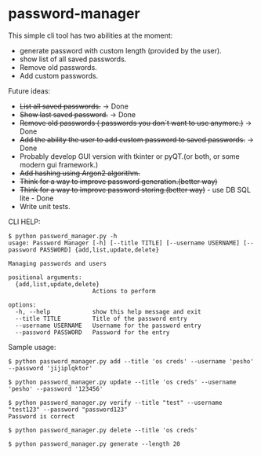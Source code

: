 # password-manager

This simple cli tool has two abilities at the moment:
- generate password with custom length (provided by the user).
- show list of all saved passwords.
- Remove old passwords.
- Add custom passwords.

Future ideas:
- ~~List all saved passwords.~~ -> Done
- ~~Show last saved password.~~ -> Done
- ~~Remove old passwords ( passwords you don`t want to use anymore.)~~ -> Done
- ~~Add the ability the user to add custom password to saved passwords.~~ -> Done
- Probably develop GUI version with tkinter or pyQT.(or both, or some modern gui framework.)
- ~~Add hashing using Argon2 algorithm.~~
- ~~Think for a way to improve password generation.(better way)~~
- ~~Think for a way to improve password storing.(better way)~~ - use DB SQL lite - Done
- Write unit tests.

CLI HELP:
```
$ python password_manager.py -h
usage: Password Manager [-h] [--title TITLE] [--username USERNAME] [--password PASSWORD] {add,list,update,delete}

Managing passwords and users

positional arguments:
  {add,list,update,delete}
                        Actions to perform

options:
  -h, --help            show this help message and exit
  --title TITLE         Title of the password entry
  --username USERNAME   Username for the password entry
  --password PASSWORD   Password for the entry
```

Sample usage:
```
$ python password_manager.py add --title 'os creds' --username 'pesho' --password 'jijiplqktor'
```

```
$ python password_manager.py update --title 'os creds' --username 'pesho' --password '123456'
```

```
$ python password_manager.py verify --title "test" --username "test123" --password "password123"
Password is correct
```

```
$ python password_manager.py delete --title 'os creds'
```

```
$ python password_manager.py generate --length 20
````
